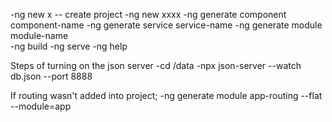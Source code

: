 -ng new x -- create project
-ng new xxxx
-ng generate component component-name
-ng generate service service-name
-ng generate module module-name				
-ng build
-ng serve
-ng help



Steps of turning on the json server
-cd /data 
-npx json-server --watch db.json --port 8888




If routing wasn't added into project;
-ng generate module app-routing --flat --module=app

